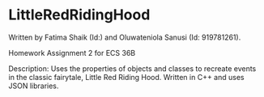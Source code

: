 # LittleRedRidingHood
Written by Fatima Shaik (Id:) and Oluwateniola Sanusi (Id: 919781261).

Homework Assignment 2 for ECS 36B

Description: Uses the properties of objects and classes to recreate events in the classic fairytale, Little Red Riding Hood. Written in C++ and uses JSON libraries.
